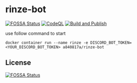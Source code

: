 # rinze-bot
[![FOSSA Status](https://app.fossa.com/api/projects/git%2Bgithub.com%2Fa840817a%2Frinze-bot.svg?type=shield)](https://app.fossa.com/projects/git%2Bgithub.com%2Fa840817a%2Frinze-bot?ref=badge_shield)
[![CodeQL](https://github.com/a840817a/rinze-bot/actions/workflows/codeql.yml/badge.svg)](https://github.com/a840817a/rinze-bot/actions/workflows/codeql.yml)
[![Build and Publish](https://github.com/a840817a/rinze-bot/actions/workflows/build-and-publish.yml/badge.svg?branch=master)](https://github.com/a840817a/rinze-bot/actions/workflows/build-and-publish.yml)

use follow command to start
```
docker container run --name rinze -e DISCORD_BOT_TOKEN=<YOUR_DISCORD_BOT_TOKEN> a840817a/rinze-bot
```


## License
[![FOSSA Status](https://app.fossa.com/api/projects/git%2Bgithub.com%2Fa840817a%2Frinze-bot.svg?type=large)](https://app.fossa.com/projects/git%2Bgithub.com%2Fa840817a%2Frinze-bot?ref=badge_large)
